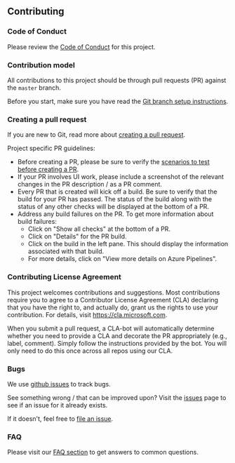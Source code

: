 ## Contributing

### Code of Conduct
Please review the [Code of Conduct](./CODE_OF_CONDUCT.md) for this project.

### Contribution model 
All contributions to this project should be through pull requests (PR) against the `master` branch.

Before you start, make sure you have read the [Git branch setup instructions](./docs/GitBranchSetup.md).

### Creating a pull request 
If you are new to Git, read more about [creating a pull request](https://help.github.com/articles/creating-a-pull-request/).

Project specific PR guidelines:
* Before creating a PR, please be sure to verify the [scenarios to test before creating a PR](docs/Scenarios.md).
* If your PR involves UI work, please include a screenshot of the relevant changes in the PR description / as a PR comment.
* Every PR that is created will kick off a build. Be sure to verify that the build for your PR has passed. The status of the build along with the status of any other checks will be displayed at the bottom of a PR.
* Address any build failures on the PR. To get more information about build failures: 
  * Click on "Show all checks" at the bottom of a PR.
  * Click on "Details" for the PR build.
  * Click on the build in the left pane. This should display the information associated with that build.
  * For more details, click on "View more details on Azure Pipelines".  

### Contributing License Agreement 
This project welcomes contributions and suggestions. Most contributions require you to agree to a
Contributor License Agreement (CLA) declaring that you have the right to, and actually do, grant us
the rights to use your contribution. For details, visit https://cla.microsoft.com.

When you submit a pull request, a CLA-bot will automatically determine whether you need to provide
a CLA and decorate the PR appropriately (e.g., label, comment). Simply follow the instructions
provided by the bot. You will only need to do this once across all repos using our CLA.

### Bugs
We use [github issues](https://github.com/Microsoft/axe-windows/issues) to track bugs.

See something wrong / that can be improved upon? Visit the [issues](https://github.com/Microsoft/axe-windows/issues?q=is%3Aissue+is%3Aopen%2Cclosed) page to see if an issue for it already exists.

If it doesn't, feel free to [file an issue](https://github.com/Microsoft/axe-windows/issues/new).

### FAQ
Please visit our [FAQ section](docs/FAQ.md) to get answers to common questions.
